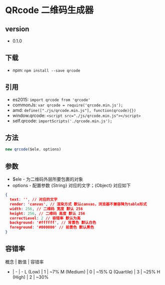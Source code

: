 # QRcode 二维码生成器

## version
* 0.1.0

## 下载

* npm: ```npm install --save qrcode```

## 引用

* es2015: `import qrcode from 'qrcode'`
* commonJs:  `var qrcode = require('qrcode.min.js');`
* amd: `define(["./js/qrcode.min.js"], function(qrcode){})`
* window.qrcode: `<script src="./js/qrcode.min.js"></script>`
* self.qrcode: `importScripts('./qrcode.min.js');`

## 方法

```javascript
new qrcode($ele, options)
```

## 参数

* $ele - 为二维码外层所要包裹的对象
* options - 配置参数 {String} 对应的文字；{Object} 对应如下
```json
{
  text: '', // 对应的文字
  render: 'canvas', // 渲染方式 默认canvas，浏览器不兼容降为table形式
  width: 256, // 二维码 宽度 默认 256
  height: 256, // 二维码 高度 默认 256
  correctLevel: 2 // 容错率 默认为高
  background: '#ffffff', // 背景色 默认白色
  foreground: '#000000' // 前景色 默认黑色
}
```

## 容错率

概念 | 数值 | 容错率
- | - | -
L (Low) | 1 | ~7%
M (Medium) | 0 | ~15%
Q (Quartile) | 3 | ~25%
H (High) | 2 | ~30%

